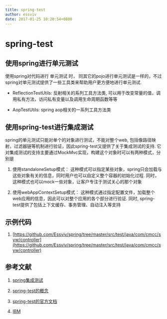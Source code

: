 ```yaml
---
title: spring-test
author: essviv
date: 2017-01-25 10:20:54+0800
---
```


# spring-test

## 使用spring进行单元测试

使用spring对代码进行 单元测试 时， 同其它的pojo进行单元测试是一样的，不过spring对单元测试提供了一些工具类来帮助用户更方便地进行单元测试. 

* ReflectionTestUtils:  反射相关的系列工具方法类, 可以用于改变常量的值，调用私有方法，访问私有变量以及调用生命周期函数等等

* AopTestUtils: spring aop相关的一系列工具方法类

## 使用spring-test进行集成测试

spring的单元测试只能对单个的对象进行测试，不能对整个web, 包括像路径映射，过滤器链等机制进行验证，因此spring-test又提供了关于集成测试的支持. 它对集成测试的支持主要通过MockMvc实现，构建这个对象时可以有两种模式，分别是

1. 使用standaloneSetup模式： 这种模式可以指定某些对象，spring只会加载与这些对象有关的信息，同时用户也可以自定义整个容器的初始化过程. 同时，这种模式也可以mock一些对象，让客户专注于测试关心的那个对象

2. 使用webAppContextSetup模式： 这种模式通过指定配置文件，加载整个web应用的信息，因此可以对整个应用的各个部分进行验证. 同时, spring-test提供了包括上下文缓存、事务管理、自动注入等支持

 

## 示例代码

1. [https://github.com/Essviv/spring/tree/master/src/test/java/com/cmcc/syw/controller](https://github.com/Essviv/spring/tree/master/src/test/java/com/cmcc/syw/controller)

 

## 参考文献

1. [spring集成测试](http://www.uml.org.cn/j2ee/200905074.asp)

2. [spring-test的概念](http://stackoverflow.com/questions/32223490/are-springs-mockmvc-used-for-unit-testing-or-integration-testing)

3. [spring-test的官方文档](http://docs.spring.io/spring/docs/current/spring-framework-reference/html/unit-testing.html)

4. [IBM](http://www.ibm.com/developerworks/cn/java/j-lo-springunitest/)